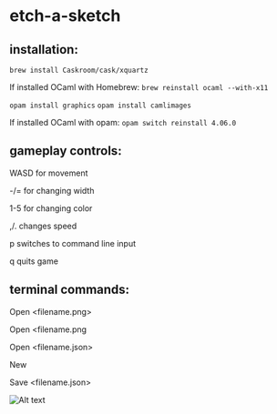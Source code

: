 # etch-a-sketch

## installation:

`brew install Caskroom/cask/xquartz`

If installed OCaml with Homebrew:
`brew reinstall ocaml --with-x11`

`opam install graphics`
`opam install camlimages`

If installed OCaml with opam:
`opam switch reinstall 4.06.0`


## gameplay controls:
WASD for movement

-/= for changing width

1-5 for changing color

,/. changes speed

p switches to command line input

q quits game

## terminal commands:
Open <filename.png> <threshold amt>

Open <filename.png

Open <filename.json>

New

Save <filename.json>


![Alt text](example.gif)
